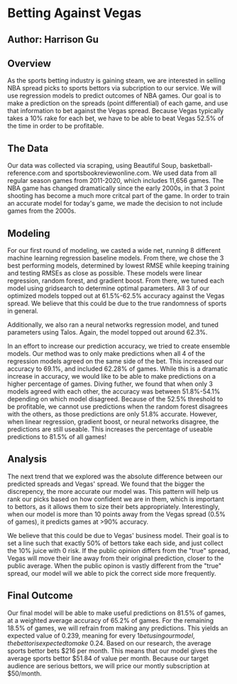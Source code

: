 # Betting Against Vegas

## Author: Harrison Gu

## Overview

As the sports betting industry is gaining steam, we are interested in selling NBA spread picks to sports bettors via subcription to our service. We will use regression models to predict outcomes of NBA games. Our goal is to make a prediction on the spreads (point differential) of each game, and use that information to bet against the Vegas spread. Because Vegas typically takes a 10% rake for each bet, we have to be able to beat Vegas 52.5% of the time in order to be profitable.

## The Data

Our data was collected via scraping, using Beautiful Soup, basketball-reference.com and sportsbookreviewonline.com. We used data from all regular season games from 2011-2020, which includes 11,656 games. The NBA game has changed dramatically since the early 2000s, in that 3 point shooting has become a much more critcal part of the game. In order to train an accurate model for today's game, we made the decision to not include games from the 2000s.


## Modeling

For our first round of modeling, we casted a wide net, running 8 different machine learning regression baseline models. From there, we chose the 3 best performing models, determined by lowest RMSE while keeping training and testing RMSEs as close as possible. These models were linear regression, random forest, and gradient boost. From there, we tuned each model using gridsearch to determine optimal parameters. All 3 of our optimized models topped out at 61.5%-62.5% accuracy against the Vegas spread. We believe that this could be due to the true randomness of sports in general. 

Additionally, we also ran a neural networks regression model, and tuned parameters using Talos. Again, the model topped out around 62.3%.

In an effort to increase our prediction accuracy, we tried to create ensemble models. Our method was to only make predictions when all 4 of the regression models agreed on the same side of the bet. This increased our accuracy to 69.1%, and included 62.28% of games. While this is a dramatic increase in accuracy, we would like to be able to make predictions on a higher percentage of games. Diving futher, we found that when only 3 models agreed with each other, the accuracy was between 51.8%-54.1% depending on which model disagreed. Because of the 52.5% threshold to be profitable, we cannot use predictions when the random forest disagrees with the others, as those predictions are only 51.8% accurate. However, when linear regression, gradient boost, or neural networks disagree, the predictions are still useable. This increases the percentage of useable predictions to 81.5% of all games!



## Analysis

The next trend that we explored was the absolute difference between our predicted spreads and Vegas' spread. We found that the bigger the discrepency, the more accurate our model was. This pattern will help us rank our picks based on how confident we are in them, which is important to bettors, as it allows them to size their bets appropriately. Interestingly, when our model is more than 10 points away from the Vegas spread (0.5% of games), it predicts games at >90% accuracy.

We believe that this could be due to Vegas' business model. Their goal is to set a line such that exactly 50% of bettors take each side, and just collect the 10% juice with 0 risk. If the public opinion differs from the "true" spread, Vegas will move their line away from their original prediction, closer to the public average. When the public opinon is vastly different from the "true" spread, our model will we able to pick the correct side more frequently. 


## Final Outcome

Our final model will be able to make useful predictions on 81.5% of games, at a weighted average accuracy of 65.2% of games. For the remaining 18.5% of games, we will refrain from making any predictions. This yields an expected value of 0.239, meaning for every $1 bet using our model, the bettor is expected to make ~$0.24. Based on our research, the average sports bettor bets $216 per month. This means that our model gives the average sports bettor $51.84 of value per month. Because our target audience are serious bettors, we will price our montly subscription at $50/month. 
